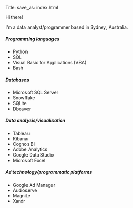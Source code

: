 Title:
save_as: index.html

Hi there!

I'm a data analyst/programmer based in Sydney, Australia.

##### Programming languages
- Python
- SQL
- Visual Basic for Applications (VBA)
- Bash

##### Databases
- Microsoft SQL Server
- Snowflake
- SQLite
- Dbeaver

##### Data analysis/visualisation
- Tableau
- Kibana
- Cognos BI
- Adobe Analytics
- Google Data Studio
- Microsoft Excel


##### Ad technology/programmatic platforms
- Google Ad Manager
- Audioserve
- Magnite
- Xandr
